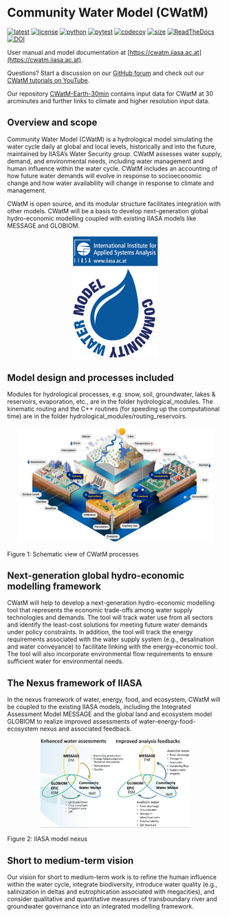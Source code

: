# Community Water Model (CWatM)

[![latest](https://img.shields.io/github/last-commit/iiasa/CWatM)](https://github.com/iiasa/CWatM)
[![license](https://img.shields.io/github/license/iiasa/CWatM?color=1)](https://github.com/iiasa/CWatM/blob/version1.05/LICENSE)
[![python](https://img.shields.io/badge/python-3.7_|_3.8_|_3.9_|_3.10|_3.11-blue?logo=python&logoColor=white)](https://github.com/iiasa/CWatM)
[![pytest](https://github.com/IAMconsortium/pyam/actions/workflows/pytest.yml/badge.svg)](https://github.com/iiasa/CWatM)
[![codecov](https://codecov.io/gh/iiasa/CWATM_priv/branch/develop/graph/badge.svg?token=6HENTZM7SC)](https://codecov.io/gh/iiasa/CWATM_priv)
[![size](https://img.shields.io/github/repo-size/iiasa/CWatM)](https://github.com/iiasa/CWatM)
[![ReadTheDocs](https://readthedocs.org/projects/pyam-iamc/badge/?version=latest)](https://cwatm.iiasa.ac.at/)
[![DOI](https://zenodo.org/badge/DOI/10.5281/zenodo.3528097.svg)](https://doi.org/10.5281/zenodo.3528097)


User manual and model documentation at [https://cwatm.iiasa.ac.at](https://cwatm.iiasa.ac.at).

Questions? Start a discussion on our [GitHub forum](https://github.com/iiasa/CWatM/discussions) and 
check out our [CWatM tutorials on YouTube](https://www.youtube.com/playlist?list=PLyT8dd_rWLaymQIewMyzVcjMYvPR8Rqtw).

Our repository [CWatM-Earth-30min](https://github.com/iiasa/CWatM-Earth-30min) contains input data for CWatM at 30 arcminutes and further links to climate and higher resolution input data.


## Overview and scope

Community Water Model (CWatM) is a hydrological model simulating the water cycle daily at global and local levels, historically and into the future, maintained by IIASA’s Water Security group. CWatM assesses water supply, demand, and environmental needs, including water management and human influence within the water cycle. CWatM includes an accounting of how future water demands will evolve in response to socioeconomic change and how water availability will change in response to climate and management.

CWatM is open source, and its modular structure facilitates integration with other models. CWatM will be a basis to develop next-generation global hydro-economic modelling coupled with existing IIASA models like MESSAGE and GLOBIOM.

<p align="center">
  <img src="Toolkit/documentation/_static/CWatM_logo.png" width="200" title="CWatM">
</p>


## Model design and processes included

Modules for hydrological processes, e.g. snow, soil, groundwater, lakes & reservoirs, evaporation, etc., are in the folder hydrological_modules. The kinematic routing and the C++ routines (for speeding up the computational time) are in the folder hydrological_modules/routing_reservoirs.


<p align="center">
  <img src="Toolkit/documentation/_static/Hydrological-model2.jpg" width="450" title="Schematic view of processes">
</p>
Figure 1: Schematic view of CWatM processes

## Next-generation global hydro-economic modelling framework

CWatM will help to develop a next-generation hydro-economic modelling tool that represents the economic trade-offs among water supply technologies and demands.  The tool will track water use from all sectors and identify the least-cost solutions for meeting future water demands under policy constraints.  In addition, the tool will track the energy requirements associated with the water supply system (e.g., desalination and water conveyance) to facilitate linking with the energy-economic tool. The tool will also incorporate environmental flow requirements to ensure sufficient water for environmental needs.

## The Nexus framework of IIASA

In the nexus framework of water, energy, food, and ecosystem, CWatM will be coupled to the existing IIASA models, including the Integrated Assessment Model MESSAGE and the global land and ecosystem model GLOBIOM to realize improved assessments of water-energy-food-ecosystem nexus and associated feedback.

<p align="center">
  <img src="Toolkit/documentation/_static/nexus.jpg" width="350" title="IIASA nexus">
</p>
Figure 2: IIASA model nexus


## Short to medium-term vision

Our vision for short to medium-term work is to refine the human influence within the water cycle, integrate biodiversity, introduce water quality (e.g., salinization in deltas and eutrophication associated with megacities), and consider qualitative and quantitative measures of transboundary river and groundwater governance into an integrated modelling framework.
